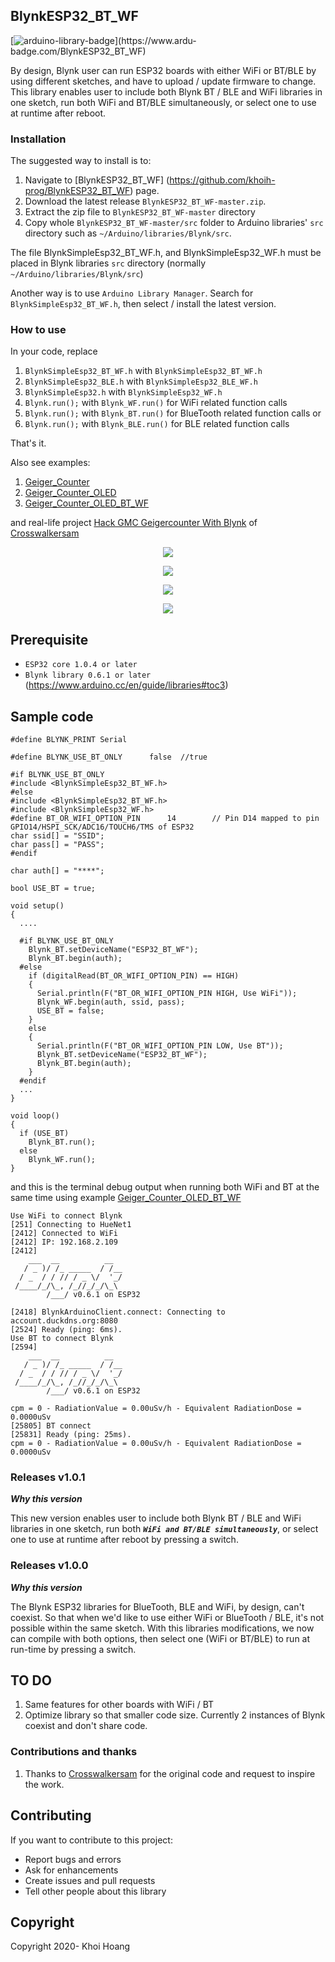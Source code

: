 ## BlynkESP32_BT_WF

[![arduino-library-badge](https://www.ardu-badge.com/badge/BlynkESP32_BT_WF.svg?)](https://www.ardu-badge.com/BlynkESP32_BT_WF)

By design, Blynk user can run ESP32 boards with either WiFi or BT/BLE by using different sketches, and have to upload / update firmware to change. This library enables user to include both Blynk BT / BLE and WiFi libraries in one sketch, run both WiFi and BT/BLE simultaneously, or select one to use at runtime after reboot.

### Installation

The suggested way to install is to:

1. Navigate to [BlynkESP32_BT_WF] (https://github.com/khoih-prog/BlynkESP32_BT_WF) page.
2. Download the latest release `BlynkESP32_BT_WF-master.zip`.
3. Extract the zip file to `BlynkESP32_BT_WF-master` directory 
4. Copy whole `BlynkESP32_BT_WF-master/src` folder to Arduino libraries' `src` directory such as `~/Arduino/libraries/Blynk/src`.

The file BlynkSimpleEsp32_BT_WF.h, and BlynkSimpleEsp32_WF.h must be placed in Blynk libraries `src` directory (normally `~/Arduino/libraries/Blynk/src`)

Another way is to use `Arduino Library Manager`. Search for `BlynkSimpleEsp32_BT_WF.h`, then select / install the latest version.

### How to use

In your code, replace
1. `BlynkSimpleEsp32_BT_WF.h` with `BlynkSimpleEsp32_BT_WF.h`
2. `BlynkSimpleEsp32_BLE.h`   with `BlynkSimpleEsp32_BLE_WF.h`
3. `BlynkSimpleEsp32.h`       with `BlynkSimpleEsp32_WF.h`
4. `Blynk.run();`             with `Blynk_WF.run()` for WiFi related function calls
5. `Blynk.run();`             with `Blynk_BT.run()` for BlueTooth related function calls
or 
6. `Blynk.run();`             with `Blynk_BLE.run()` for BLE related function calls


That's it.

Also see examples: 
1. [Geiger_Counter](examples/Geiger_Counter)
2. [Geiger_Counter_OLED](examples/Geiger_Counter_OLED)
3. [Geiger_Counter_OLED_BT_WF](examples/Geiger_Counter_OLED_BT_WF)

and real-life project [Hack GMC Geigercounter With Blynk](https://www.instructables.com/id/Hack-GMC-Geigercounter-With-Blynk/) of  [Crosswalkersam](https://www.instructables.com/member/Crosswalkersam/)

<p align="center">
    <img src="https://github.com/khoih-prog/BlynkESP32_BT_WF/blob/master/examples/Geiger_Counter_OLED/pics/Box1.jpg">
</p>

<p align="center">
    <img src="https://github.com/khoih-prog/BlynkESP32_BT_WF/blob/master/examples/Geiger_Counter_OLED/pics/Box2.jpg">
</p>

<p align="center">
    <img src="https://github.com/khoih-prog/BlynkESP32_BT_WF/blob/master/examples/Geiger_Counter_OLED/pics/Schematics.jpg">
</p>

<p align="center">
    <img src="https://github.com/khoih-prog/BlynkESP32_BT_WF/blob/master/examples/Geiger_Counter_OLED/pics/Blynk.jpg">
</p>

## Prerequisite
* `ESP32 core 1.0.4 or later`
* `Blynk library 0.6.1 or later` (https://www.arduino.cc/en/guide/libraries#toc3)

## Sample code
```
#define BLYNK_PRINT Serial

#define BLYNK_USE_BT_ONLY      false  //true

#if BLYNK_USE_BT_ONLY
#include <BlynkSimpleEsp32_BT_WF.h>
#else
#include <BlynkSimpleEsp32_BT_WF.h>
#include <BlynkSimpleEsp32_WF.h>
#define BT_OR_WIFI_OPTION_PIN      14        // Pin D14 mapped to pin GPIO14/HSPI_SCK/ADC16/TOUCH6/TMS of ESP32
char ssid[] = "SSID";
char pass[] = "PASS";
#endif

char auth[] = "****";

bool USE_BT = true;

void setup() 
{
  ....
    
  #if BLYNK_USE_BT_ONLY
    Blynk_BT.setDeviceName("ESP32_BT_WF");
    Blynk_BT.begin(auth);
  #else
    if (digitalRead(BT_OR_WIFI_OPTION_PIN) == HIGH)
    {
      Serial.println(F("BT_OR_WIFI_OPTION_PIN HIGH, Use WiFi"));
      Blynk_WF.begin(auth, ssid, pass);
      USE_BT = false;
    }
    else
    {
      Serial.println(F("BT_OR_WIFI_OPTION_PIN LOW, Use BT"));
      Blynk_BT.setDeviceName("ESP32_BT_WF");
      Blynk_BT.begin(auth);
    }
  #endif
  ...
}

void loop()
{
  if (USE_BT)
    Blynk_BT.run();
  else
    Blynk_WF.run();
}
```

and this is the terminal debug output when running both WiFi and BT at the same time using example  [Geiger_Counter_OLED_BT_WF](examples/Geiger_Counter_OLED_BT_WF)

```
Use WiFi to connect Blynk
[251] Connecting to HueNet1
[2412] Connected to WiFi
[2412] IP: 192.168.2.109
[2412] 
    ___  __          __
   / _ )/ /_ _____  / /__
  / _  / / // / _ \/  '_/
 /____/_/\_, /_//_/_/\_\
        /___/ v0.6.1 on ESP32

[2418] BlynkArduinoClient.connect: Connecting to account.duckdns.org:8080
[2524] Ready (ping: 6ms).
Use BT to connect Blynk
[2594] 
    ___  __          __
   / _ )/ /_ _____  / /__
  / _  / / // / _ \/  '_/
 /____/_/\_, /_//_/_/\_\
        /___/ v0.6.1 on ESP32

cpm = 0 - RadiationValue = 0.00uSv/h - Equivalent RadiationDose = 0.0000uSv
[25805] BT connect
[25831] Ready (ping: 25ms).
cpm = 0 - RadiationValue = 0.00uSv/h - Equivalent RadiationDose = 0.0000uSv

```

### Releases v1.0.1

***Why this version***

This new version enables user to include both Blynk BT / BLE and WiFi libraries in one sketch, run both ***`WiFi and BT/BLE simultaneously`***, or select one to use at runtime after reboot by pressing a switch.

### Releases v1.0.0

***Why this version***

The Blynk ESP32 libraries for BlueTooth, BLE and WiFi, by design, can't coexist. So that when we'd like to use either WiFi or BlueTooth / BLE, it's not possible within the same sketch.
With this libraries modifications, we now can compile with both options, then select one (WiFi or BT/BLE) to run at run-time by pressing a switch.

## TO DO

1. Same features for other boards with WiFi / BT
2. Optimize library so that smaller code size. Currently 2 instances of Blynk coexist and don't share code.

### Contributions and thanks
1. Thanks to [Crosswalkersam](https://community.blynk.cc/u/Crosswalkersam) for the original code and request to inspire the work.

## Contributing

If you want to contribute to this project:
- Report bugs and errors
- Ask for enhancements
- Create issues and pull requests
- Tell other people about this library

## Copyright

Copyright 2020- Khoi Hoang
